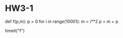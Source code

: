 HW3-1
=====
def f(p,m):
    p = 0
    for i in range(10001):
        m = i**2 
        p = m + p

timeit("f")
